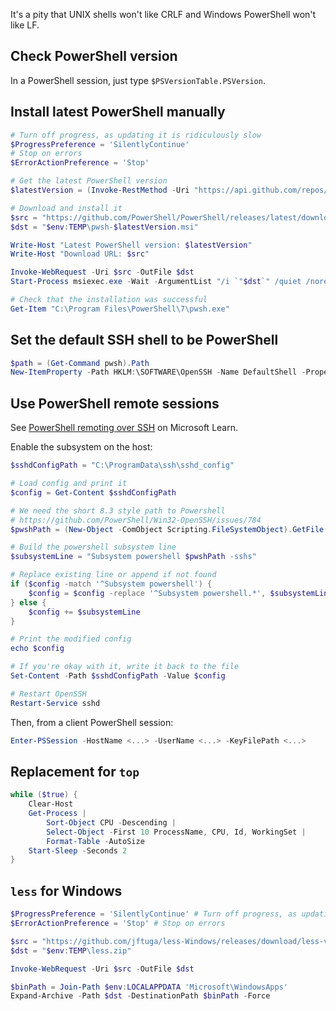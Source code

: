 <!--
SPDX-FileCopyrightText: 2025 k0s authors

SPDX-License-Identifier: CC-BY-SA-4.0
-->

It's a pity that UNIX shells won't like CRLF and Windows PowerShell won't like
LF.

## Check PowerShell version

In a PowerShell session, just type `$PSVersionTable.PSVersion`.

## Install latest PowerShell manually

```powershell
# Turn off progress, as updating it is ridiculously slow
$ProgressPreference = 'SilentlyContinue'
# Stop on errors
$ErrorActionPreference = 'Stop'

# Get the latest PowerShell version
$latestVersion = (Invoke-RestMethod -Uri "https://api.github.com/repos/PowerShell/PowerShell/releases/latest").tag_name.TrimStart("v")

# Download and install it
$src = "https://github.com/PowerShell/PowerShell/releases/latest/download/PowerShell-$latestVersion-win-x64.msi"
$dst = "$env:TEMP\pwsh-$latestVersion.msi"

Write-Host "Latest PowerShell version: $latestVersion"
Write-Host "Download URL: $src"

Invoke-WebRequest -Uri $src -OutFile $dst
Start-Process msiexec.exe -Wait -ArgumentList "/i `"$dst`" /quiet /norestart"

# Check that the installation was successful
Get-Item "C:\Program Files\PowerShell\7\pwsh.exe"
```

## Set the default SSH shell to be PowerShell

```powershell
$path = (Get-Command pwsh).Path
New-ItemProperty -Path HKLM:\SOFTWARE\OpenSSH -Name DefaultShell -PropertyType String -Value "$path" -Force
```

## Use PowerShell remote sessions

See [PowerShell remoting over SSH] on Microsoft Learn.

Enable the subsystem on the host:

```powershell
$sshdConfigPath = "C:\ProgramData\ssh\sshd_config"

# Load config and print it
$config = Get-Content $sshdConfigPath

# We need the short 8.3 style path to Powershell
# https://github.com/PowerShell/Win32-OpenSSH/issues/784
$pwshPath = (New-Object -ComObject Scripting.FileSystemObject).GetFile((Get-Command pwsh).Path).ShortPath

# Build the powershell subsystem line
$subsystemLine = "Subsystem powershell $pwshPath -sshs"

# Replace existing line or append if not found
if ($config -match '^Subsystem powershell') {
    $config = $config -replace '^Subsystem powershell.*', $subsystemLine
} else {
    $config += $subsystemLine
}

# Print the modified config
echo $config

# If you're okay with it, write it back to the file
Set-Content -Path $sshdConfigPath -Value $config

# Restart OpenSSH
Restart-Service sshd
```

Then, from a client PowerShell session:

```powershell
Enter-PSSession -HostName <...> -UserName <...> -KeyFilePath <...>
```

[PowerShell remoting over SSH]: https://learn.microsoft.com/en-us/powershell/scripting/security/remoting/ssh-remoting-in-powershell

## Replacement for `top`

```powershell
while ($true) {
    Clear-Host
    Get-Process |
        Sort-Object CPU -Descending |
        Select-Object -First 10 ProcessName, CPU, Id, WorkingSet |
        Format-Table -AutoSize
    Start-Sleep -Seconds 2
}
```

## `less` for Windows

```powershell
$ProgressPreference = 'SilentlyContinue' # Turn off progress, as updating it is ridiculously slow
$ErrorActionPreference = 'Stop' # Stop on errors

$src = "https://github.com/jftuga/less-Windows/releases/download/less-v679/less-x64.zip"
$dst = "$env:TEMP\less.zip"

Invoke-WebRequest -Uri $src -OutFile $dst

$binPath = Join-Path $env:LOCALAPPDATA 'Microsoft\WindowsApps'
Expand-Archive -Path $dst -DestinationPath $binPath -Force
```
